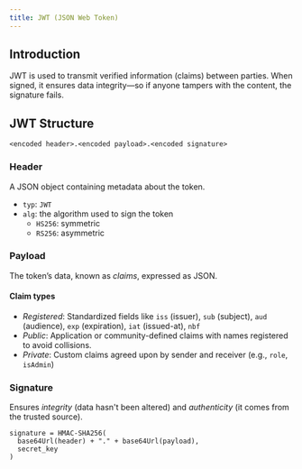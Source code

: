 ```yaml
---
title: JWT (JSON Web Token)
---
```


## Introduction

JWT is used to transmit verified information (claims) between parties. When
signed, it ensures data integrity—so if anyone tampers with the content, the
signature fails.

## JWT Structure

```
<encoded header>.<encoded payload>.<encoded signature>
```

### Header

A JSON object containing metadata about the token.

- `typ`: `JWT`
- `alg`: the algorithm used to sign the token
  - `HS256`: symmetric
  - `RS256`: asymmetric

### Payload

The token’s data, known as _claims_, expressed as JSON.

#### Claim types

- _Registered_: Standardized fields like `iss` (issuer), `sub` (subject), `aud`
  (audience), `exp` (expiration), `iat` (issued-at), `nbf`
- _Public_: Application or community-defined claims with names registered to
  avoid collisions.
- _Private_: Custom claims agreed upon by sender and receiver (e.g., `role`,
  `isAdmin`)

### Signature

Ensures _integrity_ (data hasn't been altered) and _authenticity_ (it comes from
the trusted source).

```
signature = HMAC‑SHA256(
  base64Url(header) + "." + base64Url(payload),
  secret_key
)
```
